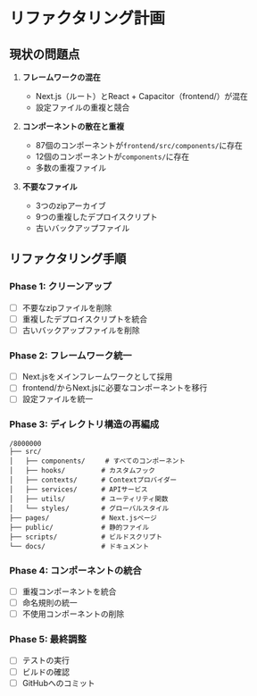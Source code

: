 # リファクタリング計画

## 現状の問題点

1. **フレームワークの混在**
   - Next.js（ルート）とReact + Capacitor（frontend/）が混在
   - 設定ファイルの重複と競合

2. **コンポーネントの散在と重複**
   - 87個のコンポーネントが`frontend/src/components/`に存在
   - 12個のコンポーネントが`components/`に存在
   - 多数の重複ファイル

3. **不要なファイル**
   - 3つのzipアーカイブ
   - 9つの重複したデプロイスクリプト
   - 古いバックアップファイル

## リファクタリング手順

### Phase 1: クリーンアップ
- [ ] 不要なzipファイルを削除
- [ ] 重複したデプロイスクリプトを統合
- [ ] 古いバックアップファイルを削除

### Phase 2: フレームワーク統一
- [ ] Next.jsをメインフレームワークとして採用
- [ ] frontend/からNext.jsに必要なコンポーネントを移行
- [ ] 設定ファイルを統一

### Phase 3: ディレクトリ構造の再編成
```
/8000000
├── src/
│   ├── components/     # すべてのコンポーネント
│   ├── hooks/         # カスタムフック
│   ├── contexts/      # Contextプロバイダー
│   ├── services/      # APIサービス
│   ├── utils/         # ユーティリティ関数
│   └── styles/        # グローバルスタイル
├── pages/             # Next.jsページ
├── public/            # 静的ファイル
├── scripts/           # ビルドスクリプト
└── docs/              # ドキュメント
```

### Phase 4: コンポーネントの統合
- [ ] 重複コンポーネントを統合
- [ ] 命名規則の統一
- [ ] 不使用コンポーネントの削除

### Phase 5: 最終調整
- [ ] テストの実行
- [ ] ビルドの確認
- [ ] GitHubへのコミット